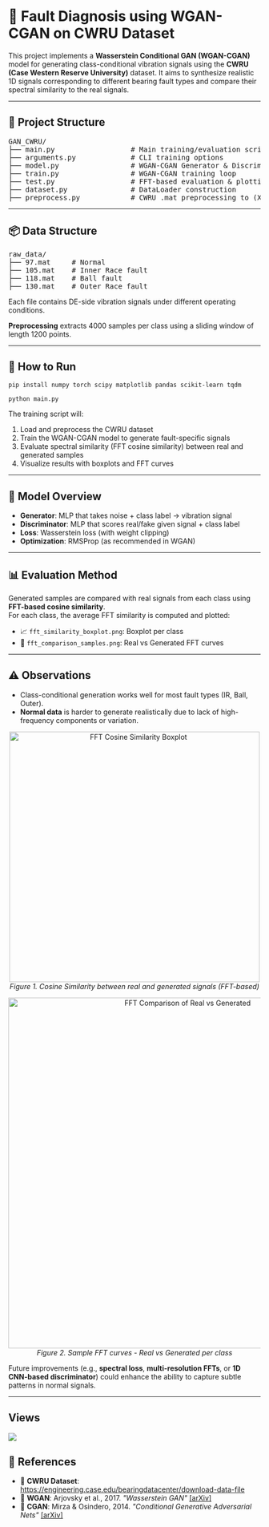 <h1>🔧 Fault Diagnosis using WGAN-CGAN on CWRU Dataset</h1>

<p>
This project implements a <strong>Wasserstein Conditional GAN (WGAN-CGAN)</strong> model for generating class-conditional vibration signals using the <strong>CWRU (Case Western Reserve University)</strong> dataset. It aims to synthesize realistic 1D signals corresponding to different bearing fault types and compare their spectral similarity to the real signals.
</p>

<hr/>

<h2>📁 Project Structure</h2>

<pre>
GAN_CWRU/
├── main.py                  # Main training/evaluation script
├── arguments.py             # CLI training options
├── model.py                 # WGAN-CGAN Generator & Discriminator
├── train.py                 # WGAN-CGAN training loop
├── test.py                  # FFT-based evaluation & plotting
├── dataset.py               # DataLoader construction
├── preprocess.py            # CWRU .mat preprocessing to (X, Y)
</pre>

<hr/>

<h2>📦 Data Structure</h2>

<pre>
raw_data/
├── 97.mat     # Normal
├── 105.mat    # Inner Race fault
├── 118.mat    # Ball fault
├── 130.mat    # Outer Race fault
</pre>

<p>Each file contains DE-side vibration signals under different operating conditions.</p>

<p><strong>Preprocessing</strong> extracts 4000 samples per class using a sliding window of length 1200 points.</p>

<hr/>

<h2>🚀 How to Run</h2>

<pre><code>pip install numpy torch scipy matplotlib pandas scikit-learn tqdm</code></pre>

<pre><code>python main.py</code></pre>

<p>The training script will:</p>
<ol>
  <li>Load and preprocess the CWRU dataset</li>
  <li>Train the WGAN-CGAN model to generate fault-specific signals</li>
  <li>Evaluate spectral similarity (FFT cosine similarity) between real and generated samples</li>
  <li>Visualize results with boxplots and FFT curves</li>
</ol>

<hr/>

<h2>🧠 Model Overview</h2>

<ul>
  <li><strong>Generator</strong>: MLP that takes noise + class label → vibration signal</li>
  <li><strong>Discriminator</strong>: MLP that scores real/fake given signal + class label</li>
  <li><strong>Loss</strong>: Wasserstein loss (with weight clipping)</li>
  <li><strong>Optimization</strong>: RMSProp (as recommended in WGAN)</li>
</ul>

<hr/>

<h2>📊 Evaluation Method</h2>

<p>
Generated samples are compared with real signals from each class using <strong>FFT-based cosine similarity</strong>.<br/>
For each class, the average FFT similarity is computed and plotted:
</p>

<ul>
  <li>📈 <code>fft_similarity_boxplot.png</code>: Boxplot per class</li>
  <li>🎨 <code>fft_comparison_samples.png</code>: Real vs Generated FFT curves</li>
</ul>

<hr/>

<h2>⚠️ Observations</h2>

<ul>
  <li>Class-conditional generation works well for most fault types (IR, Ball, Outer).</li>
  <li><strong>Normal data</strong> is harder to generate realistically due to lack of high-frequency components or variation.</li>
</ul>

<p align="center">
  <img src="https://github.com/user-attachments/assets/c1e90368-dc59-4d47-a50a-467178da4235" width="500" alt="FFT Cosine Similarity Boxplot"/>
  <br/><em>Figure 1. Cosine Similarity between real and generated signals (FFT-based)</em>
</p>

<p align="center">
  <img src="https://github.com/user-attachments/assets/0bae435e-fa81-47ea-8b49-0a3e6b6868ff" width="700" alt="FFT Comparison of Real vs Generated"/>
  <br/><em>Figure 2. Sample FFT curves - Real vs Generated per class</em>
</p>

<p>
Future improvements (e.g., <strong>spectral loss</strong>, <strong>multi-resolution FFTs</strong>, or <strong>1D CNN-based discriminator</strong>) could enhance the ability to capture subtle patterns in normal signals.
</p>

<hr/>

<h2> Views </h2>

![](http://profile-counter.glitch.me/97yong-signal-generation-WGAN-CGAN/count.svg)


<h2>📎 References</h2>

<ul>
  <li>🔗 <strong>CWRU Dataset</strong>: 
    <a href="https://engineering.case.edu/bearingdatacenter/download-data-file" target="_blank">
      https://engineering.case.edu/bearingdatacenter/download-data-file
    </a>
  </li>
  <li>📄 <strong>WGAN</strong>: Arjovsky et al., 2017. <em>"Wasserstein GAN"</em> 
    <a href="https://arxiv.org/abs/1701.07875" target="_blank">[arXiv]</a>
  </li>
  <li>📄 <strong>CGAN</strong>: Mirza & Osindero, 2014. <em>"Conditional Generative Adversarial Nets"</em> 
    <a href="https://arxiv.org/abs/1411.1784" target="_blank">[arXiv]</a>
  </li>
</ul>
